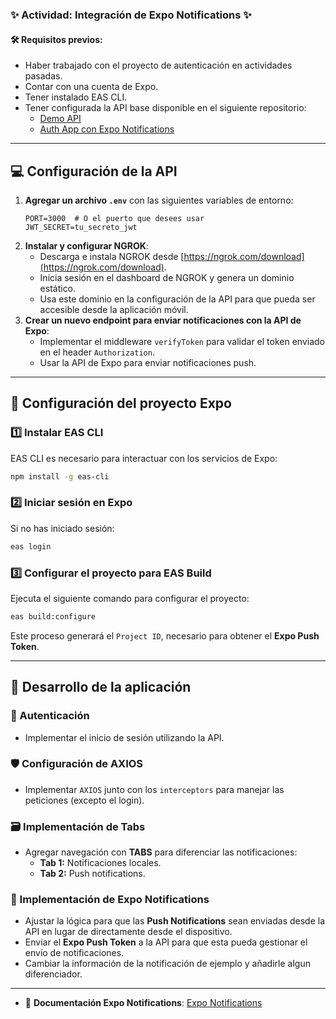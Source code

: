 ### ✨ Actividad: Integración de Expo Notifications ✨

#### 🛠️ Requisitos previos:
- Haber trabajado con el proyecto de autenticación en actividades pasadas.
- Contar con una cuenta de Expo.
- Tener instalado EAS CLI.
- Tener configurada la API base disponible en el siguiente repositorio:
  - [Demo API](https://github.com/efraindiaz/demo-api)
  - [Auth App con Expo Notifications](https://github.com/efraindiaz/auth_app_bc)

---

## 💻 Configuración de la API

1. **Agregar un archivo `.env`** con las siguientes variables de entorno:
   ```plaintext
   PORT=3000  # O el puerto que desees usar
   JWT_SECRET=tu_secreto_jwt
   ```
2. **Instalar y configurar NGROK**:
   - Descarga e instala NGROK desde [https://ngrok.com/download](https://ngrok.com/download).
   - Inicia sesión en el dashboard de NGROK y genera un dominio estático.
   - Usa este dominio en la configuración de la API para que pueda ser accesible desde la aplicación móvil.
3. **Crear un nuevo endpoint para enviar notificaciones con la API de Expo**:
   - Implementar el middleware `verifyToken` para validar el token enviado en el header `Authorization`.
   - Usar la API de Expo para enviar notificaciones push.

---

## 🌟 Configuración del proyecto Expo

### 1️⃣ Instalar EAS CLI
EAS CLI es necesario para interactuar con los servicios de Expo:
```bash
npm install -g eas-cli
```

### 2️⃣ Iniciar sesión en Expo
Si no has iniciado sesión:
```bash
eas login
```

### 3️⃣ Configurar el proyecto para EAS Build
Ejecuta el siguiente comando para configurar el proyecto:
```bash
eas build:configure
```
Este proceso generará el `Project ID`, necesario para obtener el **Expo Push Token**.

---

## 📲 Desarrollo de la aplicación

### 🔐 Autenticación
- Implementar el inicio de sesión utilizando la API.

### 🛡️ Configuración de AXIOS
- Implementar `AXIOS` junto con los `interceptors` para manejar las peticiones (excepto el login).

### 🗃 Implementación de Tabs
- Agregar navegación con **TABS** para diferenciar las notificaciones:
  - **Tab 1:** Notificaciones locales.
  - **Tab 2:** Push notifications.

### 📢 Implementación de Expo Notifications
- Ajustar la lógica para que las **Push Notifications** sean enviadas desde la API en lugar de directamente desde el dispositivo.
- Enviar el **Expo Push Token** a la API para que esta pueda gestionar el envío de notificaciones.
- Cambiar la información de la notificación de ejemplo y añadirle algun diferenciador. 

---

- 🔗 **Documentación Expo Notifications**: [Expo Notifications](https://docs.expo.dev/build/setup/)

